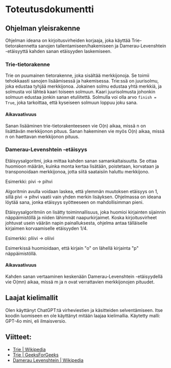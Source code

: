 # Toteutusdokumentti

## Ohjelman yleisrakenne

Ohjelman ideana on kirjoitusvirheiden korjaaja, joka käyttää Trie-tietorakennetta sanojen tallentamiseen/hakemiseen ja Damerau-Levenshtein -etäisyyttä kahden sanan etäisyyden laskemiseen.

### Trie-tietorakenne

Trie on puumainen tietorakenne, joka sisältää merkkijonoja. Se toimii tehokkaasti sanojen lisäämisessä ja hakemisessa. Trie:ssä on juurisolmu, joka edustaa tyhjää merkkijonoa. Jokainen solmu edustaa yhtä merkkiä, ja solmusta voi lähteä kaari toiseen solmuun. Kaari juurisolmusta johonkin solmuun edustaa jonkin sanan etuliitettä. Solmulla voi olla arvo `finish = True`, joka tarkoittaa, että kyseiseen solmuun loppuu joku sana.

#### Aikavaativuus

Sanan lisääminen trie-tietorakenteeseen vie O(n) aikaa, missä n on lisättävän merkkijonon pituus. Sanan hakeminen vie myös O(n) aikaa, missä n on haettavan merkkijonon pituus.

### Damerau-Levenshtein -etäisyys

Etäisyysalgoritmi, joka mittaa kahden sanan samankaltaisuutta. Se ottaa huomioon määrän, kuinka monta kertaa lisätään, poistetaan, korvataan ja transponoidaan merkkijonoa, jotta siitä saataisiin haluttu merkkijono.

Esimerkki: pivi &rarr; pihvi

Algoritmin avulla voidaan laskea, että ylemmän muutoksen etäisyys on 1, sillä pivi &rarr; pihvi vaatii vain yhden merkin lisäyksen. Ohjelmassa on ideana löytää sana, jonka etäisyys syötteeseen on mahdollisimman pieni.

Etäisyysalgoritmiin on lisätty toiminnallisuus, joka huomioi kirjainten sijainnin näppäimistöllä ja niiden lähimmät naapurkirjaimet. Koska kirjoitusvirheet johtuvat usein väärän napin painalluksesta, ohjelma antaa tälläiselle kirjaimen korvaamiselle etäisyyden 1/4.

Esimerkki: pliivi &rarr; oliivi

Esimerkissä huomioidaan, että kirjain "o" on lähellä kirjainta "p" näppäimistöllä.

#### Aikavaativuus

Kahden sanan vertaaminen keskenään Damerau-Levenshtein -etäisyydellä vie O(mn) aikaa, missä m ja n ovat verrattavien merkkijonojen pituudet.

## Laajat kielimallit

Olen käyttänyt ChatGPT:tä virheviestien ja käsitteiden selventämiseen. Itse koodin luomiseen en ole käyttänyt mitään laajaa kielimallia. Käytetty malli: GPT-4o mini, eli ilmaisversio.

## Viitteet:

- [Trie | Wikipedia](https://en.wikipedia.org/wiki/Trie)
- [Trie | GeeksForGeeks](https://www.geeksforgeeks.org/trie-insert-and-search/)
- [Damerau Levenshtein | Wikipedia](https://en.wikipedia.org/wiki/Damerau%E2%80%93Levenshtein_distance)
